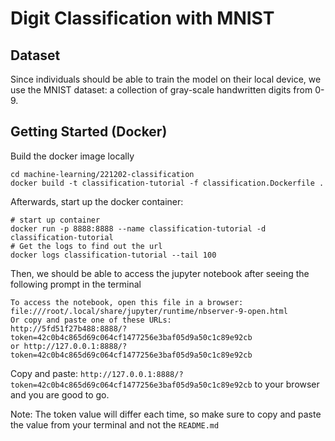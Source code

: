 # Digit Classification with MNIST

## Dataset

Since individuals should be able to train the model on their local device, 
we use the MNIST dataset: a collection of gray-scale handwritten digits from 0-9.

## Getting Started (Docker)

Build the docker image locally

```shell
cd machine-learning/221202-classification
docker build -t classification-tutorial -f classification.Dockerfile .
```

Afterwards, start up the docker container:

```shell
# start up container
docker run -p 8888:8888 --name classification-tutorial -d classification-tutorial
# Get the logs to find out the url
docker logs classification-tutorial --tail 100
```

Then, we should be able to access the jupyter notebook after seeing the following prompt in the terminal

```shell
To access the notebook, open this file in a browser:
file:///root/.local/share/jupyter/runtime/nbserver-9-open.html
Or copy and paste one of these URLs:
http://5fd51f27b488:8888/?token=42c0b4c865d69c064cf1477256e3baf05d9a50c1c89e92cb
or http://127.0.0.1:8888/?token=42c0b4c865d69c064cf1477256e3baf05d9a50c1c89e92cb
```

Copy and paste: `http://127.0.0.1:8888/?token=42c0b4c865d69c064cf1477256e3baf05d9a50c1c89e92cb` to your browser and
you are good to go. 

Note: The token value will differ each time, so make sure to copy and paste the value from your terminal and not the `README.md`
